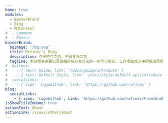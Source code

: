 ```yaml
---
home: true
modules:
  - BannerBrand
  - Blog
  - MdContent
#  - Comment
#  - Footer
bannerBrand:
  bgImage: '/bg.svg'
  title: Refinec's Blog
  description: 立于皓月之边，不弱星光之势
  tagline: 本站博客主要记录接触前端开发以来的一些学习笔记，工作项目难点中的解决思路。
#  buttons:
#    - { text: Guide, link: '/docs/guide/introduce' }
#    - { text: Default Style, link: '/docs/style-default-api/introduce', type: 'plain' }
#  socialLinks:
#    - { icon: 'LogoGithub', link: 'https://github.com/refinec' }
blog:
  socialLinks:
    - { icon: 'LogoGithub', link: 'https://github.com/refinec/FrontEndNotes' }
isShowTitleInHome: true
actionText: About
actionLink: /views/other/about
---
```

